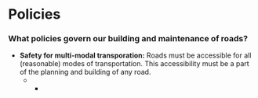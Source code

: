 # Policies

### What policies govern our building and maintenance of roads?

- **Safety for multi-modal transporation:** Roads must be accessible for all (reasonable) modes of transportation. This accessibility must be a part of the planning and building of any road. 
  - *

